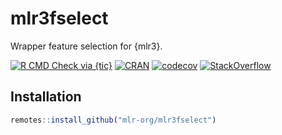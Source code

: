 # mlr3fselect

Wrapper feature selection for {mlr3}.

<!-- badges: start -->
[![R CMD Check via {tic}](https://github.com/mlr-org/mlr3fselect/workflows/R%20CMD%20Check%20via%20{tic}/badge.svg?branch=master)](https://github.com/mlr-org/mlr3fselect/actions)
[![CRAN](https://www.r-pkg.org/badges/version/mlr3fselect)](https://cran.r-project.org/package=mlr3fselect)
[![codecov](https://codecov.io/gh/mlr-org/mlr3fselect/branch/master/graph/badge.svg)](https://codecov.io/gh/mlr-org/mlr3fselect)
[![StackOverflow](https://img.shields.io/badge/stackoverflow-mlr3-orange.svg)](https://stackoverflow.com/questions/tagged/mlr3)
<!-- badges: end -->

## Installation

``` r
remotes::install_github("mlr-org/mlr3fselect")
```
